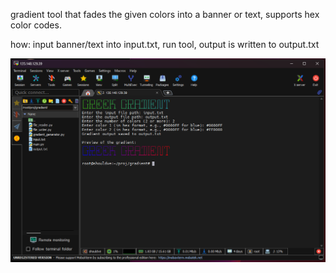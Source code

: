 gradient tool that fades the given colors into a banner or text, supports hex color codes.

how: input banner/text into input.txt, run tool, output is written to output.txt

![Image](image.jpg?raw=true)